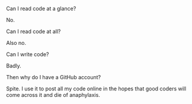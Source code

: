 Can I read code at a glance?

No.

Can I read code at all?

Also no.

Can I write code?

Badly.

Then why do I have a GitHub account?

Spite. I use it to post all my code online in the hopes that good coders will come across it and die of anaphylaxis.
